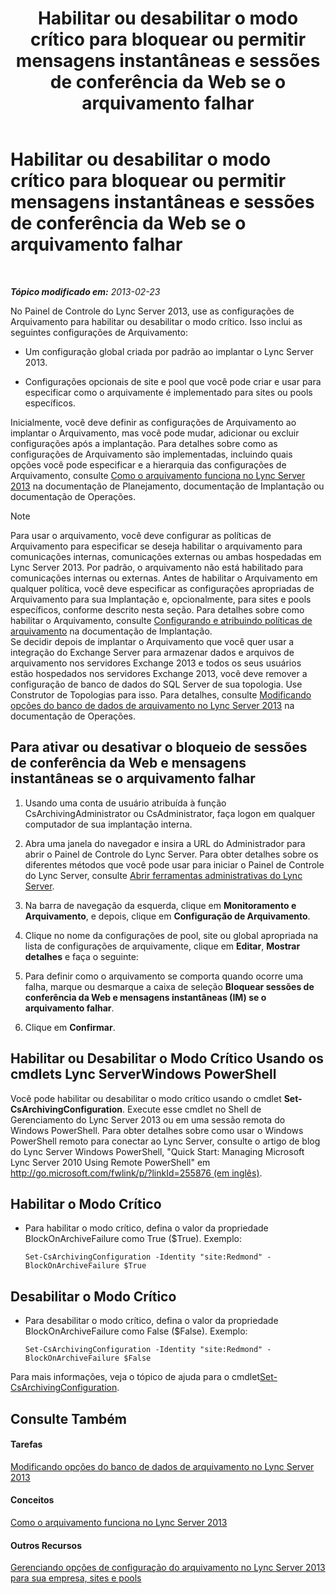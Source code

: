 ﻿---
title: Habilitar ou desabilitar o modo crítico para bloquear ou permitir mensagens instantâneas e sessões de conferência da Web se o arquivamento falhar
TOCTitle: Habilitar ou desabilitar o modo crítico para bloquear ou permitir mensagens instantâneas e sessões de conferência da Web se o arquivamento falhar
ms:assetid: fafdcd2e-b778-4ed5-a25f-09208aa3b699
ms:mtpsurl: https://technet.microsoft.com/pt-br/library/Gg182609(v=OCS.15)
ms:contentKeyID: 49308683
ms.date: 05/19/2016
mtps_version: v=OCS.15
ms.translationtype: HT
---

# Habilitar ou desabilitar o modo crítico para bloquear ou permitir mensagens instantâneas e sessões de conferência da Web se o arquivamento falhar

 

_**Tópico modificado em:** 2013-02-23_

No Painel de Controle do Lync Server 2013, use as configurações de Arquivamento para habilitar ou desabilitar o modo crítico. Isso inclui as seguintes configurações de Arquivamento:

  - Um configuração global criada por padrão ao implantar o Lync Server 2013.

  - Configurações opcionais de site e pool que você pode criar e usar para especificar como o arquivamente é implementado para sites ou pools específicos.

Inicialmente, você deve definir as configurações de Arquivamento ao implantar o Arquivamento, mas você pode mudar, adicionar ou excluir configurações após a implantação. Para detalhes sobre como as configurações de Arquivamento são implementadas, incluindo quais opções você pode especificar e a hierarquia das configurações de Arquivamento, consulte [Como o arquivamento funciona no Lync Server 2013](lync-server-2013-how-archiving-works.md) na documentação de Planejamento, documentação de Implantação ou documentação de Operações.

> [!note]  
> Para usar o arquivamento, você deve configurar as políticas de Arquivamento para especificar se deseja habilitar o arquivamento para comunicações internas, comunicações externas ou ambas hospedadas em Lync Server 2013. Por padrão, o arquivamento não está habilitado para comunicações internas ou externas. Antes de habilitar o Arquivamento em qualquer política, você deve especificar as configurações apropriadas de Arquivamento para sua Implantação e, opcionalmente, para sites e pools específicos, conforme descrito nesta seção. Para detalhes sobre como habilitar o Arquivamento, consulte <a href="lync-server-2013-configuring-and-assigning-archiving-policies.md">Configurando e atribuindo políticas de arquivamento</a> na documentação de Implantação.<br />Se decidir depois de implantar o Arquivamento que você quer usar a integração do Exchange Server para armazenar dados e arquivos de arquivamento nos servidores Exchange 2013 e todos os seus usuários estão hospedados nos servidores Exchange 2013, você deve remover a configuração de banco de dados do SQL Server de sua topologia. Use Construtor de Topologias para isso. Para detalhes, consulte <a href="lync-server-2013-changing-archiving-database-options.md">Modificando opções do banco de dados de arquivamento no Lync Server 2013</a> na documentação de Operações.

## Para ativar ou desativar o bloqueio de sessões de conferência da Web e mensagens instantâneas se o arquivamento falhar

1.  Usando uma conta de usuário atribuída à função CsArchivingAdministrator ou CsAdministrator, faça logon em qualquer computador de sua implantação interna.

2.  Abra uma janela do navegador e insira a URL do Administrador para abrir o Painel de Controle do Lync Server. Para obter detalhes sobre os diferentes métodos que você pode usar para iniciar o Painel de Controle do Lync Server, consulte [Abrir ferramentas administrativas do Lync Server](lync-server-2013-open-lync-server-administrative-tools.md).

3.  Na barra de navegação da esquerda, clique em **Monitoramento e Arquivamento**, e depois, clique em **Configuração de Arquivamento**.

4.  Clique no nome da configurações de pool, site ou global apropriada na lista de configurações de arquivamente, clique em **Editar**, **Mostrar detalhes** e faça o seguinte:

5.  Para definir como o arquivamento se comporta quando ocorre uma falha, marque ou desmarque a caixa de seleção **Bloquear sessões de conferência da Web e mensagens instantâneas (IM) se o arquivamento falhar**.

6.  Clique em **Confirmar**.

## Habilitar ou Desabilitar o Modo Crítico Usando os cmdlets Lync ServerWindows PowerShell

Você pode habilitar ou desabilitar o modo crítico usando o cmdlet **Set-CsArchivingConfiguration**. Execute esse cmdlet no Shell de Gerenciamento do Lync Server 2013 ou em uma sessão remota do Windows PowerShell. Para obter detalhes sobre como usar o Windows PowerShell remoto para conectar ao Lync Server, consulte o artigo de blog do Lync Server Windows PowerShell, "Quick Start: Managing Microsoft Lync Server 2010 Using Remote PowerShell" em [http://go.microsoft.com/fwlink/p/?linkId=255876 (em inglês)](http://go.microsoft.com/fwlink/p/?linkid=255876).

## Habilitar o Modo Crítico

  - Para habilitar o modo crítico, defina o valor da propriedade BlockOnArchiveFailure como True ($True). Exemplo:
    
        Set-CsArchivingConfiguration -Identity "site:Redmond" -BlockOnArchiveFailure $True

## Desabilitar o Modo Crítico

  - Para desabilitar o modo crítico, defina o valor da propriedade BlockOnArchiveFailure como False ($False). Exemplo:
    
        Set-CsArchivingConfiguration -Identity "site:Redmond" -BlockOnArchiveFailure $False

Para mais informações, veja o tópico de ajuda para o cmdlet[Set-CsArchivingConfiguration](https://docs.microsoft.com/en-us/powershell/module/skype/Set-CsArchivingConfiguration).

## Consulte Também

#### Tarefas

[Modificando opções do banco de dados de arquivamento no Lync Server 2013](lync-server-2013-changing-archiving-database-options.md)  

#### Conceitos

[Como o arquivamento funciona no Lync Server 2013](lync-server-2013-how-archiving-works.md)  

#### Outros Recursos

[Gerenciando opções de configuração do arquivamento no Lync Server 2013 para sua empresa, sites e pools](lync-server-2013-managing-archiving-configuration-options-for-your-organization-sites-and-pools.md)

